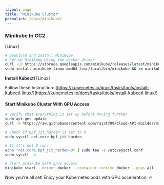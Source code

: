 ```yaml
---
layout: page
title: "Minikube Cluster"
permalink: /docs/minikube/
---
```


### Minikube In GC2
[Linux]
```BASH
# Download and Install Minikube
# Set-Up Minikube Using the docker driver
curl -LO https://storage.googleapis.com/minikube/releases/latest/minikube-linux-amd64
sudo install minikube-linux-amd64 /usr/local/bin/minikube && rm minikube-linux-amd64
```
**Install Kubectl**
[Linux]

Follow these Instruction: [https://kubernetes.io/docs/tasks/tools/install-kubectl-linux/](https://kubernetes.io/docs/tasks/tools/install-kubectl-linux/)

#### Start Minikube Cluster With GPU Access
```BASH
# Verify that everything is set up before moving further
sudo apt-get update
curl -O https://raw.githubusercontent.com/rajat709/Cloud-API-Builder/main/meta/minikube-verify.sh && chmod +x minikube-verify.sh && ./minikube-verify.sh; status=$? && rm -f minikube-verify.sh
```
```BASH
# Check if bpf_jit_harden is set to 0
sudo sysctl net.core.bpf_jit_harden

# If it’s not 0 run:
echo "net.core.bpf_jit_harden=0" | sudo tee -a /etc/sysctl.conf
sudo sysctl -p
```
```BASH
# Start minikube with gpus access
minikube start --driver docker --container-runtime docker --gpus all
```

Now you're all set! Enjoy your Kubernetes pods with GPU acceleration. 🔥

